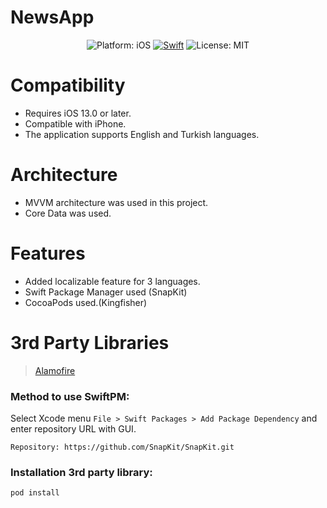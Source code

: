 # NewsApp


<p align="center">
  <img src="https://img.shields.io/badge/Platform-iOS%2013.0+-lightgrey.svg" alt="Platform: iOS">
<a href="https://developer.apple.com/swift/"><img src="https://img.shields.io/badge/Swift-5.0-orange.svg?style=flat" alt="Swift"/></a>
<img src="https://img.shields.io/github/license/erikmartens/NearbyWeather.svg?style=flat" alt="License: MIT">
</p>

# Compatibility
- Requires iOS 13.0 or later. 
- Compatible with iPhone.
- The application supports English and Turkish languages.

# Architecture
- MVVM architecture was used in this project.
- Core Data was used.

# Features
- Added localizable feature for 3 languages.
- Swift Package Manager used (SnapKit)
- CocoaPods used.(Kingfisher)

# 3rd Party Libraries
> <a href="https://github.com/Alamofire/Alamofire">Alamofire</a>

### Method to use SwiftPM:
Select Xcode menu `File > Swift Packages > Add Package Dependency` and enter repository URL with GUI.  
```
Repository: https://github.com/SnapKit/SnapKit.git
```
### Installation 3rd party library:

```bash
pod install
```
